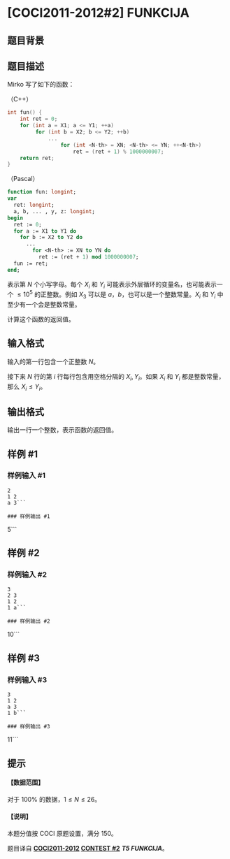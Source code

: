 # [COCI2011-2012#2] FUNKCIJA

## 题目背景



## 题目描述

Mirko 写了如下的函数：

（C++）

```cpp
int fun() {
    int ret = 0;
    for (int a = X1; a <= Y1; ++a)
         for (int b = X2; b <= Y2; ++b)
             ...
                 for (int <N-th> = XN; <N-th> <= YN; ++<N-th>)
                     ret = (ret + 1) % 1000000007;
    return ret;
}

```

（Pascal）

```pascal
function fun: longint;
var
  ret: longint;
  a, b, ... , y, z: longint;
begin
  ret := 0;
  for a := X1 to Y1 do
    for b := X2 to Y2 do
      ...
        for <N-th> := XN to YN do
          ret := (ret + 1) mod 1000000007;
  fun := ret;
end;
```

_<N-th>_ 表示第 $N$ 个小写字母。每个 $X_i$ 和 $Y_i$ 可能表示外层循环的变量名，也可能表示一个 $\le 10^5$ 的正整数。例如 $X_3$ 可以是 $a$，$b$，也可以是一个整数常量。$X_i$ 和 $Y_i$ 中至少有一个会是整数常量。

计算这个函数的返回值。

## 输入格式

输入的第一行包含一个正整数 $N$。

接下来 $N$ 行的第 $i$ 行每行包含用空格分隔的 $X_i,Y_i$。如果 $X_i$ 和 $Y_i$ 都是整数常量，那么 $X_i \le Y_i$。

## 输出格式

输出一行一个整数，表示函数的返回值。

## 样例 #1

### 样例输入 #1
```
2
1 2
a 3```

### 样例输出 #1

```
5```

## 样例 #2

### 样例输入 #2
```
3
2 3
1 2
1 a```

### 样例输出 #2

```
10```

## 样例 #3

### 样例输入 #3
```
3
1 2
a 3
1 b```

### 样例输出 #3

```
11```

## 提示

#### 【数据范围】

对于 $100\%$ 的数据，$1 \le N \le 26$。

#### 【说明】

本题分值按 COCI 原题设置，满分 $150$。

题目译自 **[COCI2011-2012](https://hsin.hr/coci/archive/2011_2012/) [CONTEST #2](https://hsin.hr/coci/archive/2011_2012/contest2_tasks.pdf)** ___T5 FUNKCIJA___。

